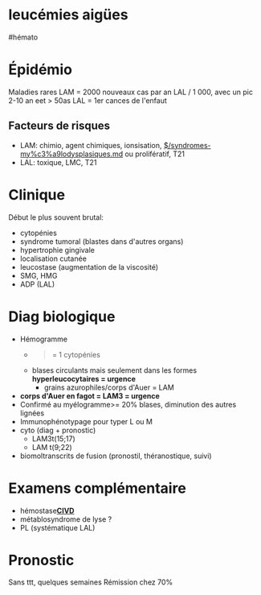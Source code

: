 # leucémies aigües
#hémato 



# Épidémio

Maladies rares 
LAM = 2000 nouveaux cas par an
LAL / 1 000, avec un pic 2-10 an eet > 50as
LAL = 1er cances de l'enfaut


## Facteurs de risques 

- LAM: chimio, agent chimiques, ionsisation, [$/syndromes-my%c3%a9lodysplasiques.md](#syndromes-myc3a9lodysplasiquesmd) ou prolifératif, T21
- LAL: toxique, LMC, T21

# Clinique

Début le plus souvent brutal:
- cytopénies
- syndrome tumoral (blastes dans d'autres organs) 
- hypertrophie gingivale
- localisation cutanée
- leucostase (augmentation de la viscosité)
- SMG, HMG
- ADP (LAL)

# Diag biologique

- Hémogramme
    - >= 1 cytopénies
    - blases circulants mais seulement dans les formes **hyperleucocytaires = urgence**
        - grains azurophiles/corps d'Auer = LAM
- **corps d'Auer en fagot = LAM3 = urgence**
- Confirmé au myélogramme>= 20% blases, diminution des autres lignées
- Immunophénotypage pour typer L ou M
- cyto (diag + pronostic)
    - LAM3t(15;17)
    - LAM t(9;22)
- biomoltranscrits de fusion (pronostil, théranostique, suivi)

# Examens complémentaire

- hémostase[**CIVD**](#civdmd)
- métablosyndrome de lyse ?
- PL (systématique LAL)

# Pronostic

Sans ttt, quelques semaines
  Rémission chez 70%

